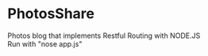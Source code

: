 # PhotosShare
Photos blog that implements Restful Routing with NODE.JS <br/>
Run with "nose app.js"
